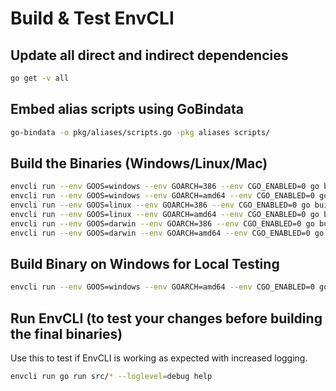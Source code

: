 # Build & Test EnvCLI

## Update all direct and indirect dependencies

```bash
go get -v all
```

## Embed alias scripts using GoBindata

```bash
go-bindata -o pkg/aliases/scripts.go -pkg aliases scripts/
```

## Build the Binaries (Windows/Linux/Mac)

```bash
envcli run --env GOOS=windows --env GOARCH=386 --env CGO_ENABLED=0 go build -o build/envcli_windows_386 -ldflags="-w" src/*
envcli run --env GOOS=windows --env GOARCH=amd64 --env CGO_ENABLED=0 go build -o build/envcli_windows_amd64 -ldflags="-w" src/*
envcli run --env GOOS=linux --env GOARCH=386 --env CGO_ENABLED=0 go build -o build/envcli_linux_386 -ldflags="-w" src/*
envcli run --env GOOS=linux --env GOARCH=amd64 --env CGO_ENABLED=0 go build -o build/envcli_linux_amd64 -ldflags="-w" src/*
envcli run --env GOOS=darwin --env GOARCH=386 --env CGO_ENABLED=0 go build -o build/envcli_darwin_386 -ldflags="-w" src/*
envcli run --env GOOS=darwin --env GOARCH=amd64 --env CGO_ENABLED=0 go build -o build/envcli_darwin_amd64 -ldflags="-w" src/*
```

## Build Binary on Windows for Local Testing

```bash
envcli run --env GOOS=windows --env GOARCH=amd64 --env CGO_ENABLED=0 go build -o build/envcli.exe -ldflags="-w" src/*
```

## Run EnvCLI (to test your changes before building the final binaries)

Use this to test if EnvCLI is working as expected with increased logging.

```bash
envcli run go run src/* --loglevel=debug help
```
